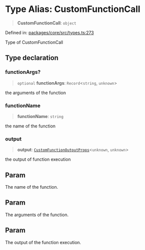 # Type Alias: CustomFunctionCall

> **CustomFunctionCall**: `object`

Defined in: [packages/core/src/types.ts:273](https://github.com/GeoDaCenter/openassistant/blob/36f516b8229288259590b2d9dab3b10cbfc3cbfd/packages/core/src/types.ts#L273)

Type of CustomFunctionCall

## Type declaration

### functionArgs?

> `optional` **functionArgs**: `Record`\<`string`, `unknown`\>

the arguments of the function

### functionName

> **functionName**: `string`

the name of the function

### output

> **output**: [`CustomFunctionOutputProps`](CustomFunctionOutputProps.md)\<`unknown`, `unknown`\>

the output of function execution

## Param

The name of the function.

## Param

The arguments of the function.

## Param

The output of the function execution.
